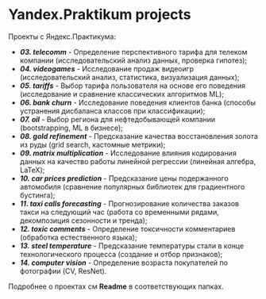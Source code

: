 # Yandex.Praktikum projects
Проекты с Яндекс.Практикума:
- ***03. telecomm*** - Определение перспективного тарифа для телеком компании (исследовательский анализ данных, проверка гипотез);
- ***04. videogames*** - Исследование продаж видеоигр (исследовательский анализ, статистика, визуализация данных);
- ***05. tariffs*** - Выбор тарифа пользователя на основе его поведения (исследование и сравнение классических алгоритмов ML);
- ***06. bank churn*** - Исследование поведения клиентов банка (способы устранения дисбаланса классов при классификации);
- ***07. oil*** - Выбор региона для нефтедобывающей компании (bootstrapping, ML в бизнесе);
- ***08. gold refinement*** - Предсказание качества восстановления золота из руды (grid search, кастомные метрики);
- ***09. matrix multiplication*** - Исследование влияния кодирования данных на качество работы линейной регрессии (линейная алгебра, LaTeX);
- ***10. car prices prediction*** - Предсказание цены подержанного автомобиля (сравнение популярных библиотек для градиентного бустинга);
- ***11. taxi calls forecasting*** - Прогнозирование количества заказов такси на следующий час (работа со временными рядами, декомпозиция сезонности и тренда);
- ***12. toxic comments*** - Определение токсичности комментариев (обработка естественного языка);
- ***13. steel temperature*** - Предсказание температуры стали в конце технологического процесса (создание и отбор признаков);
- ***14. computer vision*** - Определение возраста покупателей по фотографии (CV, ResNet).

Подробнее о  проектах см **Readme** в соответствующих папках.

